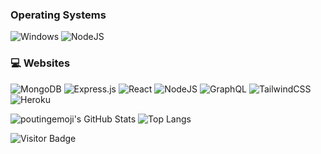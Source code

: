 
### Operating Systems  
<span>
  <img alt="Windows" src="https://img.shields.io/badge/Windows-%234ea94b.svg?&amp;style=for-the-badge&amp;logo=windows&amp;logoColor=white">
  <img alt="NodeJS" src="https://img.shields.io/badge/node.js%20-%2343853D.svg?&style=for-the-badge&logo=node.js&logoColor=white">
</span>

### 💻 Websites  
<span>
  <img alt="MongoDB" src ="https://img.shields.io/badge/MongoDB-%234ea94b.svg?&style=for-the-badge&logo=mongodb&logoColor=white"/>
  <img alt="Express.js" src="https://img.shields.io/badge/express.js%20-%23404d59.svg?&style=for-the-badge">
  <img alt="React" src="https://img.shields.io/badge/react%20-%2320232a.svg?&style=for-the-badge&logo=react&logoColor=%2361DAFB">
  <img alt="NodeJS" src="https://img.shields.io/badge/node.js%20-%2343853D.svg?&style=for-the-badge&logo=node.js&logoColor=white">
  <img alt="GraphQL" src="https://img.shields.io/badge/-GraphQL-E10098?style=for-the-badge&logo=graphql"/>
</span>
<img alt="TailwindCSS" src="https://img.shields.io/badge/tailwindcss%20-%2338B2AC.svg?&style=for-the-badge&logo=tailwind-css&logoColor=white"/>
<img alt="Heroku" src="https://img.shields.io/badge/heroku%20-%23430098.svg?&style=for-the-badge&logo=heroku&logoColor=white"/>

![poutingemoji's GitHub Stats](https://github-readme-stats.vercel.app/api?username=mateie&theme=dark&show_icons=true&hide_border=true)
![Top Langs](https://github-readme-stats.vercel.app/api/top-langs/?username=mateie&theme=dark&show_icons=true&hide_border=true&layout=compact)

![Visitor Badge](https://visitor-badge.laobi.icu/badge?page_id=mateie.mateie)
